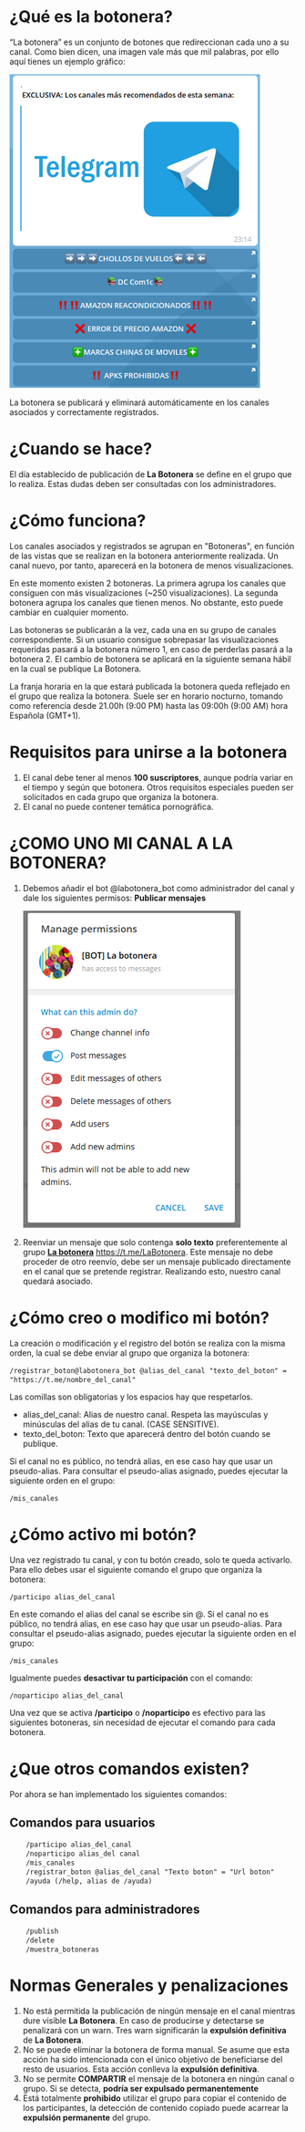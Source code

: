 # ¿Qué es la botonera?
“La botonera” es un conjunto de botones que redireccionan cada uno a su canal.
Como bien dicen, una imagen vale más que mil palabras, por ello aquí tienes un ejemplo gráfico:

![La Botonera](/media/botonera.png)

La botonera se publicará y eliminará automáticamente en los canales asociados y correctamente registrados.

# ¿Cuando se hace?

El día establecido de publicación de **La Botonera** se define en el grupo que lo realiza. Estas dudas deben ser consultadas con los administradores.

# ¿Cómo funciona?

Los canales asociados y registrados se agrupan en "Botoneras", en función de las vistas que se realizan en la botonera anteriormente realizada. Un canal nuevo, por tanto, aparecerá en la botonera de menos visualizaciones.

En este momento existen 2 botoneras. La primera agrupa los canales que consiguen con más visualizaciones (~250 visualizaciones). La segunda botonera agrupa los canales que tienen menos. No obstante, esto puede cambiar en cualquier momento.

Las botoneras se publicarán a la vez, cada una en su grupo de canales correspondiente. Si un usuario consigue sobrepasar 
las visualizaciones requeridas pasará a la botonera número 1, en caso de perderlas pasará a la botonera 2. El cambio de 
botonera se aplicará en la siguiente semana hábil en la cual se publique La Botonera.

La franja horaria en la que estará publicada la botonera queda reflejado en el grupo que realiza la botonera. Suele ser en horario nocturno, tomando como referencia desde 21.00h (9:00 PM) hasta las 09:00h (9:00 AM) hora Española (GMT+1).


# Requisitos para unirse a la botonera

1. El canal debe tener al menos **100 suscriptores**, aunque podría variar en el tiempo y según que botonera. Otros requisitos especiales pueden ser solicitados en cada grupo que organiza la botonera.
1. El canal no puede contener temática pornográfica.


# ¿COMO UNO MI CANAL A LA BOTONERA?

1. Debemos añadir el bot @labotonera_bot como administrador del canal y dale los siguientes permisos: **Publicar mensajes**
    
    ![Permisos necesarios](/media/permisos_labotonera_bot.PNG)

2. Reenviar un mensaje que solo contenga **solo texto** preferentemente al grupo [**La botonera**](https://t.me/LaBotonera) https://t.me/LaBotonera. Este mensaje no debe proceder de otro reenvío, debe ser un mensaje publicado directamente en el canal que se pretende registrar. Realizando esto, nuestro canal quedará asociado.


# ¿Cómo creo o modifico mi botón?

La creación o modificación y el registro del botón se realiza con la misma orden, la cual se debe enviar al grupo que organiza la botonera:
 ```
 /registrar_boton@labotonera_bot @alias_del_canal "texto_del_boton" = "https://t.me/nombre_del_canal"
 ```
Las comillas son obligatorias y los espacios hay que respetarlos.

* alias_del_canal: Alias de nuestro canal. Respeta las mayúsculas y minúsculas del alias de tu canal. (CASE SENSITIVE). 
* texto_del_boton: Texto que aparecerá dentro del botón cuando se publique.

Si el canal no es público, no tendrá alias, en ese caso hay que usar un pseudo-alias. Para consultar el pseudo-alias asignado, puedes ejecutar la siguiente orden en el grupo:
```
/mis_canales
```

# ¿Cómo activo mi botón?

Una vez registrado tu canal, y con tu botón creado, solo te queda activarlo. Para ello debes usar el siguiente comando el grupo que organiza la botonera:

```
/participo alias_del_canal
```
En este comando el alias del canal se escribe sin @. Si el canal no es público, no tendrá alias, en ese caso hay que usar un pseudo-alias. Para consultar el pseudo-alias asignado, puedes ejecutar la siguiente orden en el grupo:
```
/mis_canales
```

Igualmente puedes **desactivar tu participación** con el comando:
```
/noparticipo alias_del_canal
```

Una vez que se activa **/participo** o **/noparticipo** es efectivo para las siguientes botoneras, sin necesidad de ejecutar el comando para cada botonera.

# ¿Que otros comandos existen?

Por ahora se han implementado los siguientes comandos:

## Comandos para usuarios
```
    /participo alias_del_canal
    /noparticipo alias_del canal
    /mis_canales
    /registrar_boton @alias_del_canal "Texto boton" = "Url boton"
    /ayuda (/help, alias de /ayuda)
```

## Comandos para administradores
```
    /publish
    /delete
    /muestra_botoneras
```


# Normas Generales y penalizaciones

1. No está permitida la publicación de ningún mensaje en el canal mientras dure visible **La Botonera**. En caso de producirse y detectarse se penalizará con un warn. Tres warn significarán la **expulsión definitiva** de **La Botonera**.
1. No se puede eliminar la botonera de forma manual. Se asume que esta acción ha sido intencionada con el único objetivo de beneficiarse del resto de usuarios. Esta acción conlleva la **expulsión definitiva**.
1. No se permite **COMPARTIR** el mensaje de la botonera en ningún canal o grupo. Si se detecta, **podría ser expulsado permanentemente**
1. Está totalmente **prohibido** utilizar el grupo para copiar el contenido de los participantes, la detección de contenido copiado puede acarrear la **expulsión permanente** del grupo. 



